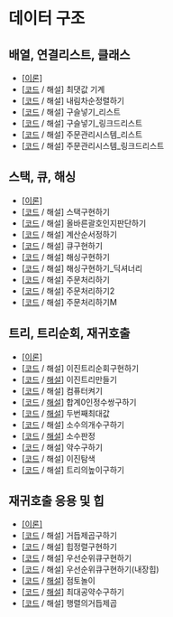 # 데이터 구조 

## 배열, 연결리스트, 클래스 

- [[이론]](https://eda-ai-lab.tistory.com/190)
- [[코드](https://github.com/choco9966/Algorithm-Master/blob/master/elice/%EB%8D%B0%EC%9D%B4%ED%84%B0%20%EA%B5%AC%EC%A1%B0/%EB%B0%B0%EC%97%B4%2C%20%EC%97%B0%EA%B2%B0%EB%A6%AC%EC%8A%A4%ED%8A%B8%2C%20%ED%81%B4%EB%9E%98%EC%8A%A4/%EC%B5%9C%EB%8C%93%EA%B0%92%EA%B8%B0%EA%B3%84.py) / 해설] 최댓값 기계
- [[코드](https://github.com/choco9966/Algorithm-Master/blob/master/elice/%EB%8D%B0%EC%9D%B4%ED%84%B0%20%EA%B5%AC%EC%A1%B0/%EB%B0%B0%EC%97%B4%2C%20%EC%97%B0%EA%B2%B0%EB%A6%AC%EC%8A%A4%ED%8A%B8%2C%20%ED%81%B4%EB%9E%98%EC%8A%A4/%EB%82%B4%EB%A6%BC%EC%B0%A8%EC%88%9C%EC%A0%95%EB%A0%AC%ED%95%98%EA%B8%B0.py) / 해설] 내림차순정렬하기 
- [[코드](https://github.com/choco9966/Algorithm-Master/blob/master/elice/%EB%8D%B0%EC%9D%B4%ED%84%B0%20%EA%B5%AC%EC%A1%B0/%EB%B0%B0%EC%97%B4%2C%20%EC%97%B0%EA%B2%B0%EB%A6%AC%EC%8A%A4%ED%8A%B8%2C%20%ED%81%B4%EB%9E%98%EC%8A%A4/%EA%B5%AC%EC%8A%AC%EB%84%A3%EA%B8%B0_%EB%A6%AC%EC%8A%A4%ED%8A%B8.py) / 해설] 구슬넣기_리스트
- [[코드](https://github.com/choco9966/Algorithm-Master/blob/master/elice/%EB%8D%B0%EC%9D%B4%ED%84%B0%20%EA%B5%AC%EC%A1%B0/%EB%B0%B0%EC%97%B4%2C%20%EC%97%B0%EA%B2%B0%EB%A6%AC%EC%8A%A4%ED%8A%B8%2C%20%ED%81%B4%EB%9E%98%EC%8A%A4/%EA%B5%AC%EC%8A%AC%EB%84%A3%EA%B8%B0_%EB%A7%81%ED%81%AC%EB%93%9C%EB%A6%AC%EC%8A%A4%ED%8A%B8.py) / 해설] 구슬넣기_링크드리스트
- [[코드](https://github.com/choco9966/Algorithm-Master/blob/master/elice/%EB%8D%B0%EC%9D%B4%ED%84%B0%20%EA%B5%AC%EC%A1%B0/%EB%B0%B0%EC%97%B4%2C%20%EC%97%B0%EA%B2%B0%EB%A6%AC%EC%8A%A4%ED%8A%B8%2C%20%ED%81%B4%EB%9E%98%EC%8A%A4/%EC%A3%BC%EB%AC%B8%EA%B4%80%EB%A6%AC%EC%8B%9C%EC%8A%A4%ED%85%9C_%EB%A6%AC%EC%8A%A4%ED%8A%B8.py) / 해설] 주문관리시스템_리스트
- [[코드](https://github.com/choco9966/Algorithm-Master/blob/master/elice/%EB%8D%B0%EC%9D%B4%ED%84%B0%20%EA%B5%AC%EC%A1%B0/%EB%B0%B0%EC%97%B4%2C%20%EC%97%B0%EA%B2%B0%EB%A6%AC%EC%8A%A4%ED%8A%B8%2C%20%ED%81%B4%EB%9E%98%EC%8A%A4/%EC%A3%BC%EB%AC%B8%EA%B4%80%EB%A6%AC%EC%8B%9C%EC%8A%A4%ED%85%9C_%EB%A7%81%ED%81%AC%EB%93%9C%EB%A6%AC%EC%8A%A4%ED%8A%B8.py) / 해설] 주문관리시스템_링크드리스트

## 스택, 큐, 해싱

- [[이론]](https://eda-ai-lab.tistory.com/191)
- [[코드](https://github.com/choco9966/Algorithm-Master/blob/master/elice/%EB%8D%B0%EC%9D%B4%ED%84%B0%20%EA%B5%AC%EC%A1%B0/%EC%8A%A4%ED%83%9D%2C%20%ED%81%90%2C%20%ED%95%B4%EC%8B%B1/%EC%8A%A4%ED%83%9D%EA%B5%AC%ED%98%84%ED%95%98%EA%B8%B0.py) / 해설] 스택구현하기
- [[코드](https://github.com/choco9966/Algorithm-Master/blob/master/elice/%EB%8D%B0%EC%9D%B4%ED%84%B0%20%EA%B5%AC%EC%A1%B0/%EC%8A%A4%ED%83%9D%2C%20%ED%81%90%2C%20%ED%95%B4%EC%8B%B1/%EC%98%AC%EB%B0%94%EB%A5%B8%EA%B4%84%ED%98%B8%EC%9D%B8%EC%A7%80%ED%8C%90%EB%8B%A8%ED%95%98%EA%B8%B0.py) / 해설] 올바른괄호인지판단하기 
- [[코드](https://github.com/choco9966/Algorithm-Master/blob/master/elice/%EB%8D%B0%EC%9D%B4%ED%84%B0%20%EA%B5%AC%EC%A1%B0/%EC%8A%A4%ED%83%9D%2C%20%ED%81%90%2C%20%ED%95%B4%EC%8B%B1/%EA%B3%84%EC%82%B0%EC%88%9C%EC%84%9C%EC%A0%95%ED%95%98%EA%B8%B0.py) / 해설] 계산순서정하기
- [[코드](https://github.com/choco9966/Algorithm-Master/blob/master/elice/%EB%8D%B0%EC%9D%B4%ED%84%B0%20%EA%B5%AC%EC%A1%B0/%EC%8A%A4%ED%83%9D%2C%20%ED%81%90%2C%20%ED%95%B4%EC%8B%B1/%ED%81%90%EA%B5%AC%ED%98%84%ED%95%98%EA%B8%B0.py) / 해설] 큐구현하기
- [[코드](https://github.com/choco9966/Algorithm-Master/blob/master/elice/%EB%8D%B0%EC%9D%B4%ED%84%B0%20%EA%B5%AC%EC%A1%B0/%EC%8A%A4%ED%83%9D%2C%20%ED%81%90%2C%20%ED%95%B4%EC%8B%B1/%ED%95%B4%EC%8B%B1%EA%B5%AC%ED%98%84%ED%95%98%EA%B8%B0.py) / 해설] 해싱구현하기
- [[코드](https://github.com/choco9966/Algorithm-Master/blob/master/elice/%EB%8D%B0%EC%9D%B4%ED%84%B0%20%EA%B5%AC%EC%A1%B0/%EC%8A%A4%ED%83%9D%2C%20%ED%81%90%2C%20%ED%95%B4%EC%8B%B1/%ED%95%B4%EC%8B%B1%EA%B5%AC%ED%98%84%ED%95%98%EA%B8%B0_%EB%94%95%EC%85%94%EB%84%88%EB%A6%AC.py) / 해설] 해싱구현하기_딕셔너리
- [[코드](https://github.com/choco9966/Algorithm-Master/blob/master/elice/%EB%8D%B0%EC%9D%B4%ED%84%B0%20%EA%B5%AC%EC%A1%B0/%EC%8A%A4%ED%83%9D%2C%20%ED%81%90%2C%20%ED%95%B4%EC%8B%B1/%EC%A3%BC%EB%AC%B8%EC%B2%98%EB%A6%AC%ED%95%98%EA%B8%B0.py) / 해설] 주문처리하기 
- [[코드](https://github.com/choco9966/Algorithm-Master/blob/master/elice/%EB%8D%B0%EC%9D%B4%ED%84%B0%20%EA%B5%AC%EC%A1%B0/%EC%8A%A4%ED%83%9D%2C%20%ED%81%90%2C%20%ED%95%B4%EC%8B%B1/%EC%A3%BC%EB%AC%B8%EC%B2%98%EB%A6%AC%ED%95%98%EA%B8%B02.py) / 해설] 주문처리하기2
- [[코드](https://github.com/choco9966/Algorithm-Master/blob/master/elice/%EB%8D%B0%EC%9D%B4%ED%84%B0%20%EA%B5%AC%EC%A1%B0/%EC%8A%A4%ED%83%9D%2C%20%ED%81%90%2C%20%ED%95%B4%EC%8B%B1/%EC%A3%BC%EB%AC%B8%EC%B2%98%EB%A6%AC%ED%95%98%EA%B8%B0M.py) / 해설] 주문처리하기M

## 트리, 트리순회, 재귀호출 

- [[이론]](https://eda-ai-lab.tistory.com/540)
- [[코드](https://github.com/choco9966/Algorithm-Master/blob/master/elice/%EB%8D%B0%EC%9D%B4%ED%84%B0%20%EA%B5%AC%EC%A1%B0/%ED%8A%B8%EB%A6%AC%2C%20%ED%8A%B8%EB%A6%AC%EC%88%9C%ED%9A%8C%2C%20%EC%9E%AC%EA%B7%80%ED%98%B8%EC%B6%9C/%EC%9D%B4%EC%A7%84%ED%8A%B8%EB%A6%AC%EC%88%9C%ED%9A%8C%EA%B5%AC%ED%98%84%ED%95%98%EA%B8%B0.py) / 해설] 이진트리순회구현하기
- [[코드](https://github.com/choco9966/Algorithm-Master/blob/master/elice/%EB%8D%B0%EC%9D%B4%ED%84%B0%20%EA%B5%AC%EC%A1%B0/%ED%8A%B8%EB%A6%AC%2C%20%ED%8A%B8%EB%A6%AC%EC%88%9C%ED%9A%8C%2C%20%EC%9E%AC%EA%B7%80%ED%98%B8%EC%B6%9C/%EC%9D%B4%EC%A7%84%ED%8A%B8%EB%A6%AC%EB%A7%8C%EB%93%A4%EA%B8%B0.py) / [해설](https://eda-ai-lab.tistory.com/431)] 이진트리만들기
- [[코드](https://github.com/choco9966/Algorithm-Master/blob/master/elice/%EB%8D%B0%EC%9D%B4%ED%84%B0%20%EA%B5%AC%EC%A1%B0/%ED%8A%B8%EB%A6%AC%2C%20%ED%8A%B8%EB%A6%AC%EC%88%9C%ED%9A%8C%2C%20%EC%9E%AC%EA%B7%80%ED%98%B8%EC%B6%9C/%EC%BB%B4%ED%93%A8%ED%84%B0%EC%BC%9C%EA%B8%B0.py) / 해설] 컴퓨터켜기
- [[코드](https://github.com/choco9966/Algorithm-Master/blob/master/elice/%EB%8D%B0%EC%9D%B4%ED%84%B0%20%EA%B5%AC%EC%A1%B0/%ED%8A%B8%EB%A6%AC%2C%20%ED%8A%B8%EB%A6%AC%EC%88%9C%ED%9A%8C%2C%20%EC%9E%AC%EA%B7%80%ED%98%B8%EC%B6%9C/%ED%95%A9%EA%B3%840%EC%9D%B8%EC%A0%95%EC%88%98%EC%8C%8D%EA%B5%AC%ED%95%98%EA%B8%B0.py) / [해설](https://eda-ai-lab.tistory.com/434)] 합계0인정수쌍구하기
- [[코드](https://github.com/choco9966/Algorithm-Master/blob/master/elice/%EB%8D%B0%EC%9D%B4%ED%84%B0%20%EA%B5%AC%EC%A1%B0/%ED%8A%B8%EB%A6%AC%2C%20%ED%8A%B8%EB%A6%AC%EC%88%9C%ED%9A%8C%2C%20%EC%9E%AC%EA%B7%80%ED%98%B8%EC%B6%9C/%EB%91%90%EB%B2%88%EC%A7%B8%EC%B5%9C%EB%8C%80%EA%B0%92.py) / [해설](https://eda-ai-lab.tistory.com/432)] 두번째최대값
- [[코드](https://github.com/choco9966/Algorithm-Master/blob/master/elice/%EB%8D%B0%EC%9D%B4%ED%84%B0%20%EA%B5%AC%EC%A1%B0/%ED%8A%B8%EB%A6%AC%2C%20%ED%8A%B8%EB%A6%AC%EC%88%9C%ED%9A%8C%2C%20%EC%9E%AC%EA%B7%80%ED%98%B8%EC%B6%9C/%EC%86%8C%EC%88%98%EC%9D%98%EA%B0%9C%EC%88%98%EA%B5%AC%ED%95%98%EA%B8%B0.py) / 해설] 소수의개수구하기
- [[코드](https://github.com/choco9966/Algorithm-Master/blob/master/elice/%EB%8D%B0%EC%9D%B4%ED%84%B0%20%EA%B5%AC%EC%A1%B0/%ED%8A%B8%EB%A6%AC%2C%20%ED%8A%B8%EB%A6%AC%EC%88%9C%ED%9A%8C%2C%20%EC%9E%AC%EA%B7%80%ED%98%B8%EC%B6%9C/%EC%86%8C%EC%88%98%ED%8C%90%EC%A0%95.py) / [해설](https://eda-ai-lab.tistory.com/433)] 소수판정
- [[코드](https://github.com/choco9966/Algorithm-Master/blob/master/elice/%EB%8D%B0%EC%9D%B4%ED%84%B0%20%EA%B5%AC%EC%A1%B0/%ED%8A%B8%EB%A6%AC%2C%20%ED%8A%B8%EB%A6%AC%EC%88%9C%ED%9A%8C%2C%20%EC%9E%AC%EA%B7%80%ED%98%B8%EC%B6%9C/%EC%95%BD%EC%88%98%EA%B5%AC%ED%95%98%EA%B8%B0.py) / 해설] 약수구하기
- [[코드](https://github.com/choco9966/Algorithm-Master/blob/master/elice/%EB%8D%B0%EC%9D%B4%ED%84%B0%20%EA%B5%AC%EC%A1%B0/%ED%8A%B8%EB%A6%AC%2C%20%ED%8A%B8%EB%A6%AC%EC%88%9C%ED%9A%8C%2C%20%EC%9E%AC%EA%B7%80%ED%98%B8%EC%B6%9C/%EC%9D%B4%EC%A7%84%ED%83%90%EC%83%89.py) / 해설] 이진탐색
- [[코드](https://github.com/choco9966/Algorithm-Master/blob/master/elice/%EB%8D%B0%EC%9D%B4%ED%84%B0%20%EA%B5%AC%EC%A1%B0/%ED%8A%B8%EB%A6%AC%2C%20%ED%8A%B8%EB%A6%AC%EC%88%9C%ED%9A%8C%2C%20%EC%9E%AC%EA%B7%80%ED%98%B8%EC%B6%9C/%ED%8A%B8%EB%A6%AC%EC%9D%98%EB%86%92%EC%9D%B4%EA%B5%AC%ED%95%98%EA%B8%B0.py) / 해설] 트리의높이구하기 

## 재귀호출 응용 및 힙 

- [[이론]](https://eda-ai-lab.tistory.com/541) 
- [[코드](https://github.com/choco9966/Algorithm-Master/blob/master/elice/%EB%8D%B0%EC%9D%B4%ED%84%B0%20%EA%B5%AC%EC%A1%B0/%EC%9E%AC%EA%B7%80%ED%98%B8%EC%B6%9C%20%EC%9D%91%EC%9A%A9%20%EB%B0%8F%20%ED%9E%99/%EA%B1%B0%EB%93%AD%EC%A0%9C%EA%B3%B1%EA%B5%AC%ED%95%98%EA%B8%B0.py) / 해설] 거듭제곱구하기
- [[코드](https://github.com/choco9966/Algorithm-Master/blob/master/elice/%EB%8D%B0%EC%9D%B4%ED%84%B0%20%EA%B5%AC%EC%A1%B0/%EC%9E%AC%EA%B7%80%ED%98%B8%EC%B6%9C%20%EC%9D%91%EC%9A%A9%20%EB%B0%8F%20%ED%9E%99/%ED%9E%99%EC%A0%95%EB%A0%AC%EA%B5%AC%ED%98%84%ED%95%98%EA%B8%B0.py) / 해설] 힙정렬구현하기
- [[코드](https://github.com/choco9966/Algorithm-Master/blob/master/elice/%EB%8D%B0%EC%9D%B4%ED%84%B0%20%EA%B5%AC%EC%A1%B0/%EC%9E%AC%EA%B7%80%ED%98%B8%EC%B6%9C%20%EC%9D%91%EC%9A%A9%20%EB%B0%8F%20%ED%9E%99/%EC%9A%B0%EC%84%A0%EC%88%9C%EC%9C%84%ED%81%90%EA%B5%AC%ED%98%84%ED%95%98%EA%B8%B0.py) / 해설] 우선순위큐구현하기
- [[코드](https://github.com/choco9966/Algorithm-Master/blob/master/elice/%EB%8D%B0%EC%9D%B4%ED%84%B0%20%EA%B5%AC%EC%A1%B0/%EC%9E%AC%EA%B7%80%ED%98%B8%EC%B6%9C%20%EC%9D%91%EC%9A%A9%20%EB%B0%8F%20%ED%9E%99/%EC%9A%B0%EC%84%A0%EC%88%9C%EC%9C%84%ED%81%90%EA%B5%AC%ED%98%84%ED%95%98%EA%B8%B0(%EB%82%B4%EC%9E%A5%ED%9E%99).py) / 해설] 우선순위큐구현하기(내장힙)
- [[코드](https://github.com/choco9966/Algorithm-Master/blob/master/elice/%EB%8D%B0%EC%9D%B4%ED%84%B0%20%EA%B5%AC%EC%A1%B0/%EC%9E%AC%EA%B7%80%ED%98%B8%EC%B6%9C%20%EC%9D%91%EC%9A%A9%20%EB%B0%8F%20%ED%9E%99/%EC%A0%90%ED%86%A0%EB%86%80%EC%9D%B4.py) / [해설](https://eda-ai-lab.tistory.com/436)] 점토놀이
- [[코드](https://github.com/choco9966/Algorithm-Master/blob/master/elice/%EB%8D%B0%EC%9D%B4%ED%84%B0%20%EA%B5%AC%EC%A1%B0/%EC%9E%AC%EA%B7%80%ED%98%B8%EC%B6%9C%20%EC%9D%91%EC%9A%A9%20%EB%B0%8F%20%ED%9E%99/%EC%B5%9C%EB%8C%80%EA%B3%B5%EC%95%BD%EC%88%98%EA%B5%AC%ED%95%98%EA%B8%B0.py) / [해설](https://eda-ai-lab.tistory.com/438)] 최대공약수구하기
- [[코드](https://github.com/choco9966/Algorithm-Master/blob/master/elice/%EB%8D%B0%EC%9D%B4%ED%84%B0%20%EA%B5%AC%EC%A1%B0/%EC%9E%AC%EA%B7%80%ED%98%B8%EC%B6%9C%20%EC%9D%91%EC%9A%A9%20%EB%B0%8F%20%ED%9E%99/%ED%96%89%EB%A0%AC%EC%9D%98%EA%B1%B0%EB%93%AD%EC%A0%9C%EA%B3%B1.py) / 해설] 행렬의거듭제곱
